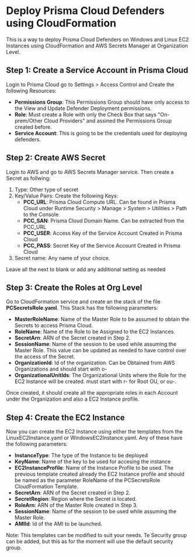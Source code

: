 # Deploy Prisma Cloud Defenders using CloudFormation
This is a way to deploy Prisma Cloud Defenders on Windows and Linux EC2 Instances using CloudFormation and AWS Secrets Manager at Organization Level.

## Step 1: Create a Service Account in Prisma Cloud
Login to Prisma Cloud go to Settings > Access Control and Create the following Resources:
- **Permissions Group**: This Permissions Group should have only access to the View and Update Defender Deployment permissions.
- **Role**: Must create a Role with only the Check Box that says "On-prem/Other Cloud Providers" and assined the Permissions Group created before.
- **Service Account**: This is going to be the credentials used for deploying defenders.

## Step 2: Create AWS Secret
Login to AWS and go to AWS Secrets Manager service. Then create a Secret as follwing:
1. Type: Other type of secret
2. Key/Value Pairs: Create the following Keys:
    - **PCC_URL**: Prisma Cloud Compute URL. Can be found in Prisma Cloud under Runtime Security > Manage > System > Utilities > Path to the Console
    - **PCC_SAN**: Prisma Cloud Domain Name. Can be extracted from the PCC_URL
    - **PCC_USER**: Access Key of the Service Account Created in Prisma Cloud
    - **PCC_PASS**: Secret Key of the Service Account Created in Prisma Cloud
3. Secret name: Any name of your choice.

Leave all the next to blank or add any additional setting as needed

## Step 3: Create the Roles at Org Level
Go to CloudFormation service and create an the stack of the file **PCSecretsRole.yaml**. This Stack has the following parameters:
- **MasterRoleName**: Name of the Master Role to be assumed to obtain the Secrets to access Prisma Cloud.
- **RoleName**: Name of the Role to be Assigned to the EC2 Instances.
- **SecretArn**: ARN of the Secret created in Step 2.
- **SessionName**: Name of the session to be used while assuming the Master Role. This value can be updated as needed to have control over the access of the Secret.
- **OrganizationId**: Id of the organization. Can be Obtained from AWS Organizations and should start with o-
- **OrganizationalUnitIds**: The Organizational Units where the Role for the EC2 Instance will be created. must start with r- for Root OU, or ou-.

Once created, it should create all the appropriate roles in each Account under the Organization and also a EC2 Instance profile.

## Step 4: Create the EC2 Instance
Now you can create the EC2 Instance using either the templates from the LinuxEC2Instance.yaml or WindowsEC2Instance.yaml. Any of these have the following parameters:
- **InstanceType**: The type of the Instance to be deployed
- **KeyName**: Name of the key to be used for accesing the instance
- **EC2InstanceProfile**: Name of the Instance Profile to be used. The previous template created already the EC2 Instance profile and should be named as the parameter RoleName of the PCSecretsRole CloudFormation Template.
- **SecretArn**: ARN of the Secret created in Step 2.
- **SecretRegion**: Region where the Secret is located.
- **RoleArn**: ARN of the Master Role created in Step 3.
- **SessionName**: Name of the session to be used while assuming the Master Role.
- **AMIId**: Id of the AMI to be launched.

Note: This templates can be  modified to suit your needs. Te Security group can be added, but this as for the moment will use the default security group.


